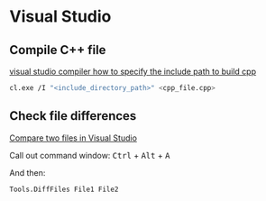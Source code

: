 # Visual Studio

## Compile C++ file
[visual studio compiler how to specify the include path to build cpp](https://stackoverflow.com/questions/31395929/visual-studio-compiler-how-to-specify-the-include-path-to-build-cpp)

```bash
cl.exe /I "<include_directory_path>" <cpp_file.cpp>
```

## Check file differences
[Compare two files in Visual Studio](https://stackoverflow.com/questions/13752998/compare-two-files-in-visual-studio)

Call out command window: <kbd>Ctrl</kbd> + <kbd>Alt</kbd> + <kbd>A</kbd>

And then:

```bash
Tools.DiffFiles File1 File2
```
